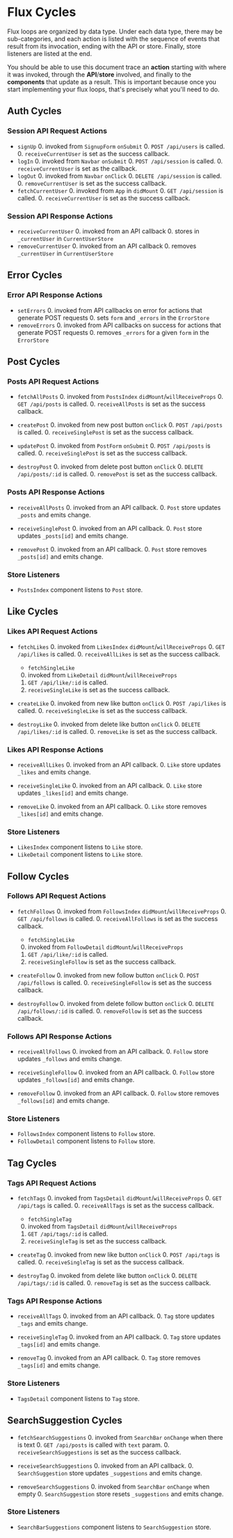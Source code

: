 # Flux Cycles

Flux loops are organized by data type. Under each data type, there may
be sub-categories, and each action is listed with the sequence of events
that result from its invocation, ending with the API or store. Finally,
store listeners are listed at the end.

You should be able to use this document trace an **action** starting
with where it was invoked, through the **API**/**store** involved, and
finally to the **components** that update as a result. This is important
because once you start implementing your flux loops, that's precisely
what you'll need to do.

## Auth Cycles

### Session API Request Actions

* `signUp`
  0. invoked from `SignupForm` `onSubmit`
  0. `POST /api/users` is called.
  0. `receiveCurrentUser` is set as the success callback.
* `logIn`
  0. invoked from `Navbar` `onSubmit`
  0. `POST /api/session` is called.
  0. `receiveCurrentUser` is set as the callback.
* `logOut`
  0. invoked from `Navbar` `onClick`
  0. `DELETE /api/session` is called.
  0. `removeCurrentUser` is set as the success callback.
* `fetchCurrentUser`
  0. invoked from `App` in `didMount`
  0. `GET /api/session` is called.
  0. `receiveCurrentUser` is set as the success callback.

### Session API Response Actions

* `receiveCurrentUser`
  0. invoked from an API callback
  0. stores in `_currentUser` in `CurrentUserStore`
* `removeCurrentUser`
  0. invoked from an API callback
  0. removes `_currentUser` in `CurrentUserStore`

## Error Cycles

### Error API Response Actions
* `setErrors`
  0. invoked from API callbacks on error for actions that generate POST requests
  0. sets `form` and `_errors` in the `ErrorStore`
* `removeErrors`
  0. invoked from API callbacks on success for actions that generate POST requests
  0. removes `_errors` for a given `form` in the `ErrorStore`

## Post Cycles

### Posts API Request Actions

* `fetchAllPosts`
  0. invoked from `PostsIndex` `didMount`/`willReceiveProps`
  0. `GET /api/posts` is called.
  0. `receiveAllPosts` is set as the success callback.

* `createPost`
  0. invoked from new post button `onClick`
  0. `POST /api/posts` is called.
  0. `receiveSinglePost` is set as the success callback.

<!-- * `fetchSinglePost`
  0. invoked from `PostDetail` `didMount`/`willReceiveProps`
  0. `GET /api/posts/:id` is called.
  0. `receiveSinglePost` is set as the success callback. -->

* `updatePost`
  0. invoked from `PostForm` `onSubmit`
  0. `POST /api/posts` is called.
  0. `receiveSinglePost` is set as the success callback.

* `destroyPost`
  0. invoked from delete post button `onClick`
  0. `DELETE /api/posts/:id` is called.
  0. `removePost` is set as the success callback.

### Posts API Response Actions

* `receiveAllPosts`
  0. invoked from an API callback.
  0. `Post` store updates `_posts` and emits change.

* `receiveSinglePost`
  0. invoked from an API callback.
  0. `Post` store updates `_posts[id]` and emits change.

* `removePost`
  0. invoked from an API callback.
  0. `Post` store removes `_posts[id]` and emits change.

### Store Listeners

* `PostsIndex` component listens to `Post` store.
<!-- * `PostDetail` component listens to `Post` store. -->

## Like Cycles

### Likes API Request Actions

* `fetchLikes`
  0. invoked from `LikesIndex` `didMount`/`willReceiveProps`
  0. `GET /api/likes` is called.
  0. `receiveAllLikes` is set as the success callback.

  * `fetchSingleLike`
  0. invoked from `LikeDetail` `didMount`/`willReceiveProps`
  0. `GET /api/like/:id` is called.
  0. `receiveSingleLike` is set as the success callback.

* `createLike`
  0. invoked from new like button `onClick`
  0. `POST /api/likes` is called.
  0. `receiveSingleLike` is set as the success callback.

* `destroyLike`
  0. invoked from delete like button `onClick`
  0. `DELETE /api/likes/:id` is called.
  0. `removeLike` is set as the success callback.

### Likes API Response Actions

* `receiveAllLikes`
  0. invoked from an API callback.
  0. `Like` store updates `_likes` and emits change.

* `receiveSingleLike`
  0. invoked from an API callback.
  0. `Like` store updates `_likes[id]` and emits change.

* `removeLike`
  0. invoked from an API callback.
  0. `Like` store removes `_likes[id]` and emits change.

### Store Listeners

* `LikesIndex` component listens to `Like` store.
* `LikeDetail` component listens to `Like` store.

## Follow Cycles

### Follows API Request Actions

* `fetchFollows`
  0. invoked from `FollowsIndex` `didMount`/`willReceiveProps`
  0. `GET /api/follows` is called.
  0. `receiveAllFollows` is set as the success callback.

  * `fetchSingleLike`
  0. invoked from `FollowDetail` `didMount`/`willReceiveProps`
  0. `GET /api/like/:id` is called.
  0. `receiveSingleFollow` is set as the success callback.

* `createFollow`
  0. invoked from new follow button `onClick`
  0. `POST /api/follows` is called.
  0. `receiveSingleFollow` is set as the success callback.

* `destroyFollow`
  0. invoked from delete follow button `onClick`
  0. `DELETE /api/follows/:id` is called.
  0. `removeFollow` is set as the success callback.

### Follows API Response Actions

* `receiveAllFollows`
  0. invoked from an API callback.
  0. `Follow` store updates `_follows` and emits change.

* `receiveSingleFollow`
  0. invoked from an API callback.
  0. `Follow` store updates `_follows[id]` and emits change.

* `removeFollow`
  0. invoked from an API callback.
  0. `Follow` store removes `_follows[id]` and emits change.

### Store Listeners

* `FollowsIndex` component listens to `Follow` store.
* `FollowDetail` component listens to `Follow` store.


## Tag Cycles

### Tags API Request Actions

* `fetchTags`
  0. invoked from `TagsDetail` `didMount`/`willReceiveProps`
  0. `GET /api/tags` is called.
  0. `receiveAllTags` is set as the success callback.

  * `fetchSingleTag`
  0. invoked from `TagsDetail` `didMount`/`willReceiveProps`
  0. `GET /api/tags/:id` is called.
  0. `receiveSingleTag` is set as the success callback.

* `createTag`
  0. invoked from new like button `onClick`
  0. `POST /api/tags` is called.
  0. `receiveSingleTag` is set as the success callback.

* `destroyTag`
  0. invoked from delete like button `onClick`
  0. `DELETE /api/tags/:id` is called.
  0. `removeTag` is set as the success callback.

### Tags API Response Actions

* `receiveAllTags`
  0. invoked from an API callback.
  0. `Tag` store updates `_tags` and emits change.

* `receiveSingleTag`
  0. invoked from an API callback.
  0. `Tag` store updates `_tags[id]` and emits change.

* `removeTag`
  0. invoked from an API callback.
  0. `Tag` store removes `_tags[id]` and emits change.

### Store Listeners

* `TagsDetail` component listens to `Tag` store.

## SearchSuggestion Cycles

* `fetchSearchSuggestions`
  0. invoked from `SearchBar` `onChange` when there is text
  0. `GET /api/posts` is called with `text` param.
  0. `receiveSearchSuggestions` is set as the success callback.

* `receiveSearchSuggestions`
  0. invoked from an API callback.
  0. `SearchSuggestion` store updates `_suggestions` and emits change.

* `removeSearchSuggestions`
  0. invoked from `SearchBar` `onChange` when empty
  0. `SearchSuggestion` store resets `_suggestions` and emits change.

### Store Listeners

* `SearchBarSuggestions` component listens to `SearchSuggestion` store.
